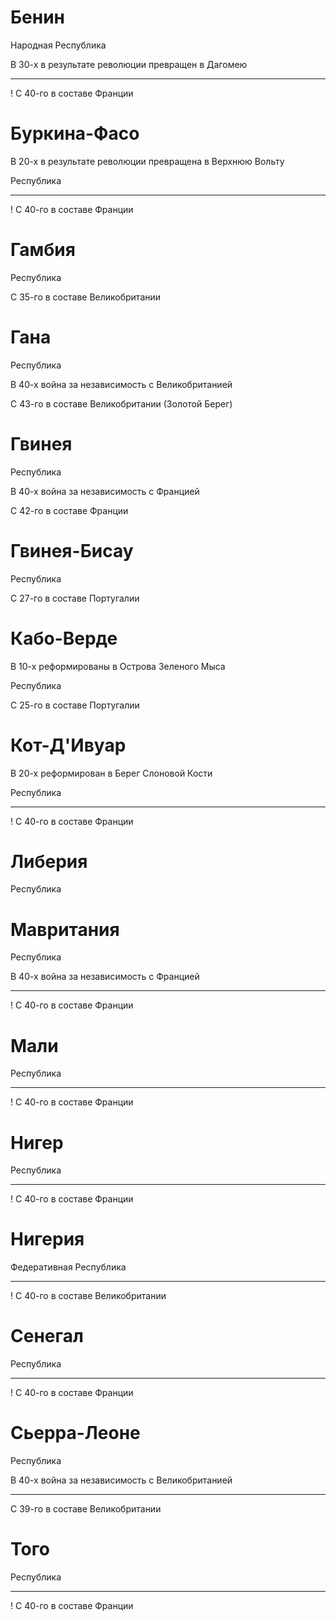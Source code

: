 # Бенин

Народная Республика

В 30-х в результате революции превращен в Дагомею

----

! С 40-го в составе Франции

# Буркина-Фасо

В 20-х в результате революции превращена в Верхнюю Вольту

Республика

----

! С 40-го в составе Франции

# Гамбия

Республика

С 35-го в составе Великобритании

# Гана

Республика

В 40-х война за независимость с Великобританией

С 43-го в составе Великобритании (Золотой Берег)

# Гвинея

Республика

В 40-х война за независимость с Францией

С 42-го в составе Франции

# Гвинея-Бисау

Республика

С 27-го в составе Португалии

# Кабо-Верде

В 10-х реформированы в Острова Зеленого Мыса

Республика

С 25-го в составе Португалии

# Кот-Д'Ивуар

В 20-х реформирован в Берег Слоновой Кости

Республика

----

! С 40-го в составе Франции

# Либерия

Республика

# Мавритания

Республика

В 40-х война за независимость с Францией

----

! С 40-го в составе Франции

# Мали

Республика

----

! С 40-го в составе Франции

# Нигер

Республика

----

! С 40-го в составе Франции

# Нигерия

Федеративная Республика

----

! С 40-го в составе Великобритании

# Сенегал

Республика

----

! С 40-го в составе Франции

# Сьерра-Леоне

Республика

В 40-х война за независимость с Великобританией

----

С 39-го в составе Великобритании

# Того

Республика

----

! С 40-го в составе Франции
